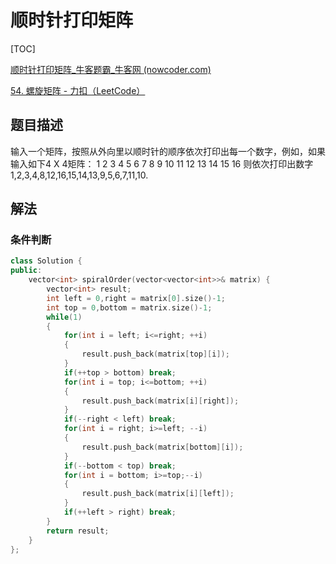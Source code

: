 # 顺时针打印矩阵

[TOC]

[顺时针打印矩阵_牛客题霸_牛客网 (nowcoder.com)](https://www.nowcoder.com/practice/9b4c81a02cd34f76be2659fa0d54342a?tpId=13&&tqId=11172&rp=1&ru=/ta/coding-interviews&qru=/ta/coding-interviews/question-ranking)

[54. 螺旋矩阵 - 力扣（LeetCode）](https://leetcode.cn/problems/spiral-matrix/description/)



## 题目描述

输入一个矩阵，按照从外向里以顺时针的顺序依次打印出每一个数字，例如，如果输入如下4 X 4矩阵： 1 2 3 4 5 6 7 8 9 10 11 12 13 14 15 16 则依次打印出数字1,2,3,4,8,12,16,15,14,13,9,5,6,7,11,10.



## 解法

### 条件判断

```c++
class Solution {
public:
    vector<int> spiralOrder(vector<vector<int>>& matrix) {
        vector<int> result;
        int left = 0,right = matrix[0].size()-1;
        int top = 0,bottom = matrix.size()-1;
        while(1)
        {
            for(int i = left; i<=right; ++i)
            {
                result.push_back(matrix[top][i]);
            }
            if(++top > bottom) break;
            for(int i = top; i<=bottom; ++i)
            {
                result.push_back(matrix[i][right]);
            }
            if(--right < left) break;
            for(int i = right; i>=left; --i)
            {
                result.push_back(matrix[bottom][i]);
            }
            if(--bottom < top) break;
            for(int i = bottom; i>=top;--i)
            {
                result.push_back(matrix[i][left]);
            }
            if(++left > right) break;
        }
        return result;
    }
};
```

